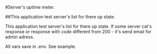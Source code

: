 #Server's uptime meter.

##This application test server's list for there up state.

This application test server's list for there up state. 
If some server cat's response or response with code different from 200 - it's send email for admin adress.

All vars save in .env. See example. 